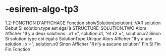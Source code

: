 # -esirem-algo-tp3
1.2-FONCTION D'AFFICHAGE
Fonction showSolution(solution):
    VAR solution 
    Debut 
       Si solution.type est égal à STRUCTURE_SOLUTION.TWO Alors
          Afficher "Il y a deux solutions : x1 =", solution.x1, "et x2 =", solution.x2
       Sinon Si solution.type est égal à SolutionType.Unique Alors
          Afficher "Il y a une solution : x =", solution.x0
       Sinon
          Afficher "Il n'y a aucune solution"
       Fin Si
    Fin 
Fin Fonction
